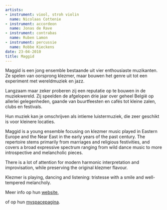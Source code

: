 ```yaml
---
artists:
- instrument: viool, stroh violin
  name: Nicolaas Cottenie
- instrument: accordeon
  name: Jonas de Rave
- instrument: contrabas
  name: Ruben Lamon
- instrument: percussie
  name: Robbe Kieckens
date: 23-04-2010
title: Maggid
---
```

Maggid is een jong ensemble bestaande uit vier enthousiaste muzikanten. Ze spelen van oorsprong 
klezmer, maar bouwen het genre uit tot een experiment met wereldmuziek en jazz. 

Langzaam maar zeker proberen zij een reputatie op te bouwen in de muziekwereld. 
Zij speelden de afgelopen drie jaar over geheel België op allerlei gelegenheden, 
gaande van buurtfeesten en cafés tot kleine zalen, clubs en festivals. 

Hun muziek kan je omschrijven als intieme luistermuziek, die zeer geschikt 
is voor kleinere locaties. 

Maggid is a young ensemble focusing on klezmer music played in Eastern Europe and the 
Near East in the early years of the past century. The repertoire stems primarily 
from marriages and religious festivities, and covers a broad expressive spectrum 
ranging from wild dance music to more introspective and melancholic pieces. 

There is a lot of attention for modern harmonic interpretation and improvisation, 
while preserving the original klezmer flavour. 

Klezmer is playing, dancing and listening: tristesse with a smile and well-tempered melancholy. 

Meer info op hun [website](http://www.maggid.be), 

of op hun [myspacepagina](http://www.myspace.be/maggidklezmer).